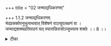 +++
title = "02 जन्माद्यधिकरणम्"

+++
1.1.2 जन्माद्यधिकरणम्  
भेदप्रसक्तेरनुभूत्यभावात् विशेषणं वाऽप्युपलक्षणं वा ।  
जन्माद्यशक्यप्रतिपादनं यत् स्यात्तन्निरासोऽप्युभयत्व शक्तेः ।। 8 ।।

<details><summary>टीका</summary>

1.1.2 जन्माद्यधिकरणम् The characteristics, namely, the origin, etc., of the world can not define Brahman, as there arises the unwelcome position of these signifying more than one Brahman. They can not be accidental features of Brahman too, as Brahman is not known from any other source. This section rejects this objection by stating that the characteristics can define Brahman and also indicate it1. Notes : 1. The import of the तैत्तिरीय text [III.1] "यतो वा इमानि भूतानि जायन्ते, येन जातानि जीवन्ति, यत् प्रयन्त्यभिसंविशन्ति - तद्विजिज्ञासस्व, तद्ब्रह्म । That from which these things originate, by which they are sustained after their origination and into which they lapse back at the time of dissolution - seek to know that'; That is Brahman is discussed in this अधिकरण The characteristics such as the origin of the world, etc., are not contradictory to each other as they have reference to different times of origination, sustenance and dissolution. And also they could convey one and the same Brahman. This is analogous to the defining of the person Devadatta with the characteristics of being tall, fair - looking, etc., wherein the characteristics are not contradictory to each other. It comes to this : the characteristics of being the origin of the world, etc., can define Brahman. Further one can have the idea of Brahman from the etymological derivation of the work - Brahman as one having बृहत्वात् बृंहणत्वात् supra - normal greatness and power of growth. Thus we have an idea of Brahman prior to the functioning of the तैत्तिरीय text cited above. so the characteristics such as the origin, etc., of the world can indicate Brahman by serving as its accidental features. Therefore knowledge of Brahman through these characteristics is possible.
</details>

